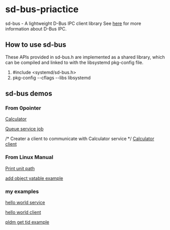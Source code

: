# sd-bus-priactice
sd-bus - A lightweight D-Bus IPC client library
See [here](https://www.freedesktop.org/software/dbus/) for more information about D-Bus IPC.

## How to use sd-bus
These APIs provided in sd-bus.h are implemented as a shared library, which can be compiled and linked to with the libsystemd pkg-config file.

1. #include <systemd/sd-bus.h>
2. pkg-config --cflags --libs libsystemd

## sd-bus demos
### From 0pointer
[Calculator](0pointer/Calculator.c)

[Queue service job](0pointer/Queue_service_job.c)

/* Creater a client to communicate with Calculator service */
[Calculator client](0pointer/Calculator_Multiply.c)

### From Linux Manual
[Print unit path](Linux_manual/print-unit-path.c)

[add object vatable example](Linux_manual/add_object_vtable_example.c)

### my examples
[hello world service](myexample/hello_world_service.c)

[hello world client](myexample/hello_world_client.c)

[pldm get tid example](myexample/pldm)

